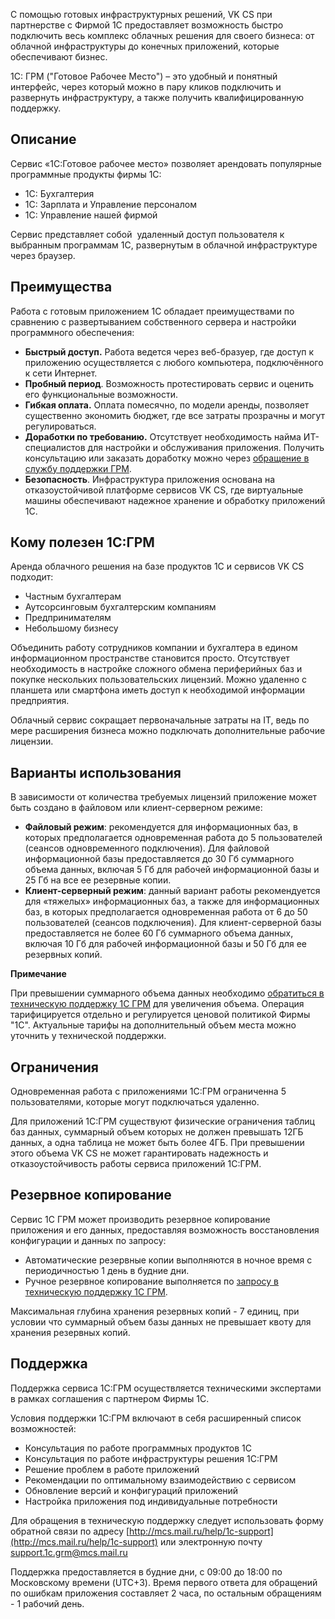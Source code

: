 С помощью готовых инфраструктурных решений, VK CS при партнерстве с Фирмой 1С предоставляет возможность быстро подключить весь комплекс облачных решения для своего бизнеса: от облачной инфраструктуры до конечных приложений, которые обеспечивают бизнес.

1С: ГРМ ("Готовое Рабочее Место") – это удобный и понятный интерфейс, через который можно в пару кликов подключить и развернуть инфраструктуру, а также получить квалифицированную поддержку.

## Описание

Сервис «1С:Готовое рабочее место» позволяет арендовать популярные программные продукты фирмы 1С:

- 1С: Бухгалтерия
- 1С: Зарплата и Управление персоналом
- 1С: Управление нашей фирмой

Сервис представляет собой  удаленный доступ пользователя к выбранным программам 1С, развернутым в облачной инфраструктуре через браузер.

## Преимущества

Работа с готовым приложением 1С обладает преимуществами по сравнению с развертыванием собственного сервера и настройки программного обеспечения:

- **Быстрый доступ.** Работа ведется через веб-бразуер, где доступ к приложению осуществляется с любого компьютера, подключённого к сети Интернет.
- **Пробный период**. Возможность протестировать сервис и оценить его функциональные возможности.
- **Гибкая оплата.** Оплата помесячно, по модели аренды, позволяет существенно экономить бюджет, где все затраты прозрачны и могут регулироваться.
- **Доработки по требованию.** Отсутствует необходимость найма ИТ-специалистов для настройки и обслуживания приложения. Получить консультацию или заказать доработку можно через [обращение в службу поддержки ГРМ](mailto:support.1c.grm@mcs.mail.ru).
- **Безопасность**. Инфраструктура приложения основана на отказоустойчивой платформе сервисов VK CS, где виртуальные машины обеспечивают надежное хранение и обработку приложений 1С.

## Кому полезен 1С:ГРМ

Аренда облачного решения на базе продуктов 1С и сервисов VK CS подходит:

- Частным бухгалтерам
- Аутсорсинговым бухгалтерским компаниям
- Предпринимателям
- Небольшому бизнесу

Объединить работу сотрудников компании и бухгалтера в едином информационном пространстве становится просто. Отсутствует необходимость в настройке сложного обмена периферийных баз и покупке нескольких пользовательских лицензий. Можно удаленно с планшета или смартфона иметь доступ к необходимой информации предприятия.

Облачный сервис сокращает первоначальные затраты на IT, ведь по мере расширения бизнеса можно подключать дополнительные рабочие лицензии.

## Варианты использования

В зависимости от количества требуемых лицензий приложение может быть создано в файловом или клиент-серверном режиме:

- **Файловый режим**: рекомендуется для информационных баз, в которых предполагается одновременная работа до 5 пользователей (сеансов одновременного подключения). Для файловой информационной базы предоставляется до 30 Гб суммарного объема данных, включая 5 Гб для рабочей информационной базы и 25 Гб на все ее резервные копии.
- **Клиент-серверный режим**: данный вариант работы рекомендуется для «тяжелых» информационных баз, а также для информационных баз, в которых предполагается одновременная работа от 6 до 50 пользователей (сеансов подключения). Для клиент-серверной базы предоставляется не более 60 Гб суммарного объема данных, включая 10 Гб для рабочей информационной базы и 50 Гб для ее резервных копий.

**Примечание**

При превышении суммарного объема данных необходимо [обратиться в техническую поддержку 1С ГРМ](mailto:support.1c.grm@mcs.mail.ru) для увеличения объема. Операция тарифицируется отдельно и регулируется ценовой политикой Фирмы "1С". Актуальные тарифы на дополнительный объем места можно уточнить у технической поддержки.

## Ограничения

Одновременная работа с приложениями 1С:ГРМ ограниченна 5 пользователями, которые могут подключаться удаленно.

Для приложений 1С:ГРМ существуют физические ограничения таблиц баз данных, суммарный объем которых не должен превышать 12ГБ данных, а одна таблица не может быть более 4ГБ. При превышении этого объема VK CS не может гарантировать надежность и отказоустойчивость работы сервиса приложений 1С:ГРМ.

## Резервное копирование

Сервис 1С ГРМ может производить резервное копирование приложения и его данных, предоставляя возможность восстановления конфигурации и данных по запросу:

- Автоматические резервные копии выполняются в ночное время с периодичностью 1 день в будние дни.
- Ручное резервное копирование выполняется по [запросу в техническую поддержку 1С ГРМ](mailto:support.1c.grm@mcs.mail.ru).

Максимальная глубина хранения резервных копий - 7 единиц, при условии что суммарный объем базы данных не превышает квоту для хранения резервных копий.

## Поддержка

Поддержка сервиса 1С:ГРМ осуществляется техническими экспертами в рамках соглашения с партнером Фирмы 1С.

Условия поддержки 1С:ГРМ включают в себя расширенный список возможностей:

- Консультация по работе программных продуктов 1С
- Консультация по работе инфраструктуры решения 1С:ГРМ
- Решение проблем в работе приложений
- Рекомендации по оптимальному взаимодействию с сервисом
- Обновление версий и конфигураций приложений
- Настройка приложения под индивидуальные потребности

Для обращения в техническую поддержку следует использовать форму обратной связи по адресу [http://mcs.mail.ru/help/1c-support](http://mcs.mail.ru/help/1c-support) или электронную почту [support.1c.grm@mcs.mail.ru](mailto:support.1c.grm@mcs.mail.ru)

Поддержка предоставляется в будние дни, с 09:00 до 18:00 по Московскому времени (UTC+3). Время первого ответа для обращений по ошибкам приложения составляет 2 часа, по остальным обращениям - 1 рабочий день.
